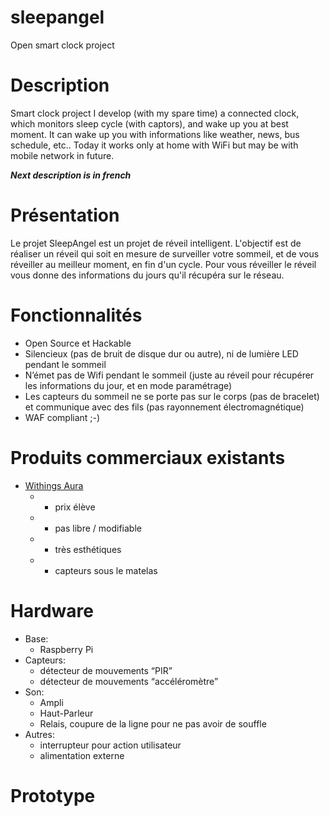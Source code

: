 # sleepangel
Open smart clock project

# Description
Smart clock project I develop (with my spare time) a connected clock, which monitors sleep cycle (with captors), and wake up you at best moment. It can wake up you with informations like weather, news, bus schedule, etc.. Today it works only at home with WiFi but may be with mobile network in future.

**_Next description is in french_**

# Présentation

Le projet SleepAngel est un projet de réveil intelligent. L'objectif est de réaliser un réveil qui soit en mesure de surveiller votre sommeil, et de vous réveiller au meilleur moment, en fin d'un cycle. Pour vous réveiller le réveil vous donne des informations du jours qu'il récupéra sur le réseau.

# Fonctionnalités

- Open Source et Hackable
- Silencieux (pas de bruit de disque dur ou autre), ni de lumière LED pendant le sommeil
- N’émet pas de Wifi pendant le sommeil (juste au réveil pour récupérer les informations du jour, et en mode paramétrage)
- Les capteurs du sommeil ne se porte pas sur le corps (pas de bracelet) et communique avec des fils (pas rayonnement électromagnétique)
- WAF compliant ;-)

# Produits commerciaux existants

- [Withings Aura](http://www2.withings.com/us/en/products/aura)
  - - prix élève
  - - pas libre / modifiable
  - + très esthétiques
  - + capteurs sous le matelas

# Hardware

- Base:
  - Raspberry Pi
- Capteurs:
  - détecteur de mouvements “PIR”
  - détecteur de mouvements “accéléromètre”
- Son:
  - Ampli
  - Haut-Parleur
  - Relais, coupure de la ligne pour ne pas avoir de souffle
- Autres:
  - interrupteur pour action utilisateur
  - alimentation externe

# Prototype



